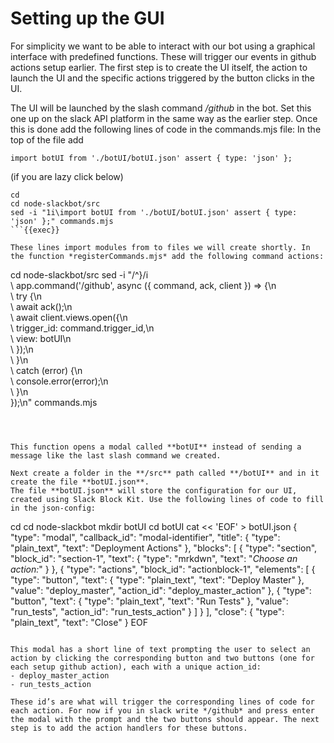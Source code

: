 # Setting up the GUI

For simplicity we want to be able to interact with our bot using a graphical interface with predefined functions. These will trigger our events in github actions setup earlier. The first step is to create the UI itself, the action to launch the UI and the specific actions triggered by the button clicks in the UI.

The UI will be launched by the slash command */github* in the bot. Set this one up on the slack API platform in the same way as the earlier step. Once this is done add the following lines of code in the commands.mjs file:
In the top of the file add

```
import botUI from './botUI/botUI.json' assert { type: 'json' };
```
(if you are lazy click below)

```
cd
cd node-slackbot/src
sed -i "1i\import botUI from './botUI/botUI.json' assert { type: 'json' };" commands.mjs
```{{exec}}

These lines import modules from to files we will create shortly. In the function *registerCommands.mjs* add the following command actions:

```
cd node-slackbot/src
sed -i "/^}/i\
    \    app.command('/github', async ({ command, ack, client }) => {\n\
    \    try {\n\
    \        await ack();\n\
    \        await client.views.open({\n\
    \            trigger_id: command.trigger_id,\n\
    \            view: botUI\n\
    \        });\n\
    \    }\n\
    \    catch (error) {\n\
    \        console.error(error);\n\
    \    }\n\
    \});\n" commands.mjs
```{{exec}}



This function opens a modal called **botUI** instead of sending a message like the last slash command we created.

Next create a folder in the **/src** path called **/botUI** and in it create the file **botUI.json**. 
The file **botUI.json** will store the configuration for our UI, created using Slack Block Kit. Use the following lines of code to fill in the json-config:

```
cd
cd node-slackbot
mkdir botUI
cd botUI
cat << 'EOF' > botUI.json
{
    "type": "modal",
    "callback_id": "modal-identifier",
    "title": {
      "type": "plain_text",
      "text": "Deployment Actions"
    },
    "blocks": [
      {
        "type": "section",
        "block_id": "section-1",
        "text": {
          "type": "mrkdwn",
          "text": "*Choose an action:*"
        }
      },
      {
        "type": "actions",
        "block_id": "actionblock-1",
        "elements": [
          {
            "type": "button",
            "text": {
              "type": "plain_text",
              "text": "Deploy Master"
            },
            "value": "deploy_master",
            "action_id": "deploy_master_action"
          },
          {
            "type": "button",
            "text": {
              "type": "plain_text",
              "text": "Run Tests"
            },
            "value": "run_tests",
            "action_id": "run_tests_action"
          }
        ]
      }
    ],
    "close": {
      "type": "plain_text",
      "text": "Close"
    }
EOF
```{{exec}}

This modal has a short line of text prompting the user to select an action by clicking the corresponding button and two buttons (one for each setup github action), each with a unique action_id:
- deploy_master_action
- run_tests_action

These id’s are what will trigger the corresponding lines of code for each action. For now if you in slack write */github* and press enter the modal with the prompt and the two buttons should appear. The next step is to add the action handlers for these buttons.
